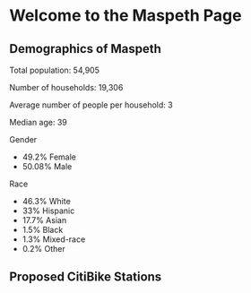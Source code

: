 # Welcome to the Maspeth Page

## Demographics of Maspeth
Total population: 54,905

Number of households: 19,306

Average number of people per household: 3

Median age: 39

Gender
* 49.2% Female
* 50.08% Male

Race
* 46.3% White
* 33% Hispanic
* 17.7% Asian
* 1.5% Black
* 1.3% Mixed-race
* 0.2% Other

## Proposed CitiBike Stations
<script src="https://embed.github.com/view/geojson/melody1117/csci127R/blob/master/Maspeth.geojson"></script>


